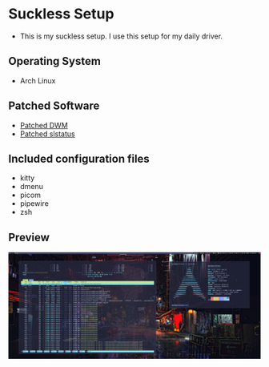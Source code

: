 # Suckless Setup

- This is my suckless setup. I use this setup for my daily driver.

## Operating System

- Arch Linux

## Patched Software

- [Patched DWM](https://github.com/markchristianlacap/dwm)
- [Patched slstatus](https://github.com/markchristianlacap/slstatus)

## Included configuration files

- kitty
- dmenu
- picom
- pipewire
- zsh 

## Preview

![Preview](./preview.png)
